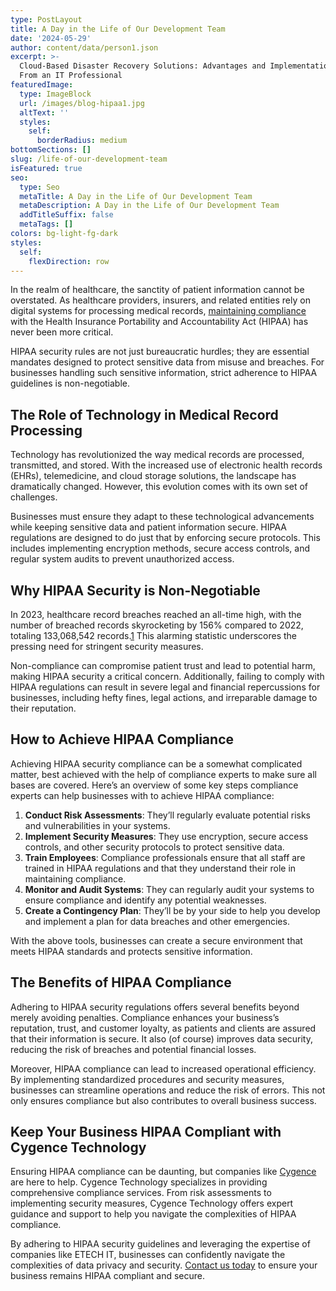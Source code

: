 ```yaml
---
type: PostLayout
title: A Day in the Life of Our Development Team
date: '2024-05-29'
author: content/data/person1.json
excerpt: >-
  Cloud-Based Disaster Recovery Solutions: Advantages and Implementation Tips
  From an IT Professional
featuredImage:
  type: ImageBlock
  url: /images/blog-hipaa1.jpg
  altText: ''
  styles:
    self:
      borderRadius: medium
bottomSections: []
slug: /life-of-our-development-team
isFeatured: true
seo:
  type: Seo
  metaTitle: A Day in the Life of Our Development Team
  metaDescription: A Day in the Life of Our Development Team
  addTitleSuffix: false
  metaTags: []
colors: bg-light-fg-dark
styles:
  self:
    flexDirection: row
---
```

In the realm of healthcare, the sanctity of patient information cannot be overstated. As healthcare providers, insurers, and related entities rely on digital systems for processing medical records, [maintaining compliance](https://etechitsupport.com/hipaa-compliance/) with the Health Insurance Portability and Accountability Act (HIPAA) has never been more critical.

HIPAA security rules are not just bureaucratic hurdles; they are essential mandates designed to protect sensitive data from misuse and breaches. For businesses handling such sensitive information, strict adherence to HIPAA guidelines is non-negotiable.

## **The Role of Technology in Medical Record Processing**

Technology has revolutionized the way medical records are processed, transmitted, and stored. With the increased use of electronic health records (EHRs), telemedicine, and cloud storage solutions, the landscape has dramatically changed. However, this evolution comes with its own set of challenges.

Businesses must ensure they adapt to these technological advancements while keeping sensitive data and patient information secure. HIPAA regulations are designed to do just that by enforcing secure protocols. This includes implementing encryption methods, secure access controls, and regular system audits to prevent unauthorized access.

## **Why HIPAA Security is Non-Negotiable**

In 2023, healthcare record breaches reached an all-time high, with the number of breached records skyrocketing by 156% compared to 2022, totaling 133,068,542 records.[1](https://www.hipaajournal.com/security-breaches-in-healthcare/) This alarming statistic underscores the pressing need for stringent security measures.

Non-compliance can compromise patient trust and lead to potential harm, making HIPAA security a critical concern. Additionally, failing to comply with HIPAA regulations can result in severe legal and financial repercussions for businesses, including hefty fines, legal actions, and irreparable damage to their reputation.

## **How to Achieve HIPAA Compliance**

Achieving HIPAA security compliance can be a somewhat complicated matter, best achieved with the help of compliance experts to make sure all bases are covered. Here’s an overview of some key steps compliance experts can help businesses with to achieve HIPAA compliance:

1.  **Conduct Risk Assessments**: They’ll regularly evaluate potential risks and vulnerabilities in your systems.
2.  **Implement Security Measures**: They use encryption, secure access controls, and other security protocols to protect sensitive data.
3.  **Train Employees**: Compliance professionals ensure that all staff are trained in HIPAA regulations and that they understand their role in maintaining compliance.
4.  **Monitor and Audit Systems**: They can regularly audit your systems to ensure compliance and identify any potential weaknesses.
5.  **Create a Contingency Plan**: They’ll be by your side to help you develop and implement a plan for data breaches and other emergencies.

With the above tools, businesses can create a secure environment that meets HIPAA standards and protects sensitive information.

## **The Benefits of HIPAA Compliance**

Adhering to HIPAA security regulations offers several benefits beyond merely avoiding penalties. Compliance enhances your business’s reputation, trust, and customer loyalty, as patients and clients are assured that their information is secure. It also (of course) improves data security, reducing the risk of breaches and potential financial losses.

Moreover, HIPAA compliance can lead to increased operational efficiency. By implementing standardized procedures and security measures, businesses can streamline operations and reduce the risk of errors. This not only ensures compliance but also contributes to overall business success.

## **Keep Your Business HIPAA Compliant with Cygence Technology**

Ensuring HIPAA compliance can be daunting, but companies like [Cygence](https://www.cygencetech.com/) are here to help. Cygence Technology specializes in providing comprehensive compliance services. From risk assessments to implementing security measures, Cygence Technology offers expert guidance and support to help you navigate the complexities of HIPAA compliance.

By adhering to HIPAA security guidelines and leveraging the expertise of companies like ETECH IT, businesses can confidently navigate the complexities of data privacy and security. [Contact us today](https://www.cygencetech.com/contact/) to ensure your business remains HIPAA compliant and secure.
